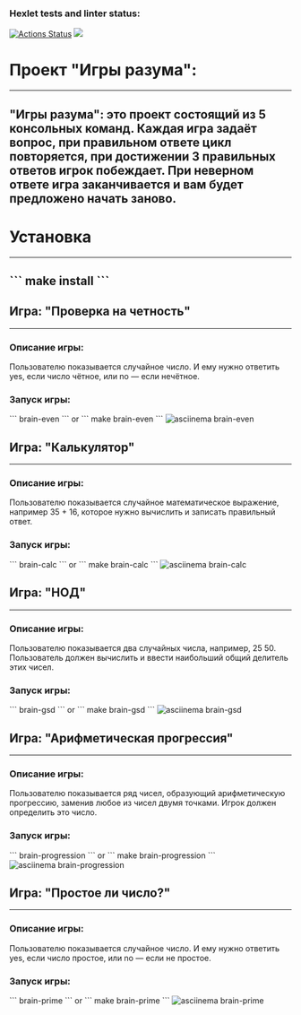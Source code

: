 ### Hexlet tests and linter status:
[![Actions Status](https://github.com/Moonlin14/frontend-project-44/actions/workflows/hexlet-check.yml/badge.svg)](https://github.com/Moonlin14/frontend-project-44/actions)
<a href="https://codeclimate.com/github/Moonlin14/frontend-project-44/maintainability"><img src="https://api.codeclimate.com/v1/badges/a477c8052ebe69288a43/maintainability" /></a>

# Проект "Игры разума":
---
**"Игры разума"**: это проект состоящий из 5 консольных команд. Каждая игра задаёт вопрос, при правильном ответе цикл повторяется, при достижении 3 правильных ответов игрок побеждает. При неверном ответе игра заканчивается и вам будет предложено начать заново.
---
# Установка 
---
\```
make install
\```
---
## Игра: "Проверка на четность"
---
### Описание игры:
Пользователю показывается случайное число. И ему нужно ответить yes, если число чётное, или no — если нечётное.
### Запуск игры:
\```
brain-even
\```
or
\```
make brain-even
\```
![asciinema brain-even](https://asciinema.org/a/S7BQXQbtd7XAguOBHucVIgZBS)
## Игра: "Калькулятор"
---
### Описание игры:
Пользователю показывается случайное математическое выражение, например 35 + 16, которое нужно вычислить и записать правильный ответ.
### Запуск игры:
\```
brain-calc
\```
or
\```
make brain-calc
\```
![asciinema brain-calc](https://asciinema.org/a/Oqmdp0wnhPasVSdvRRYWYY5fz)
## Игра: "НОД"
---
### Описание игры:
Пользователю показывается два случайных числа, например, 25 50. Пользователь должен вычислить и ввести наибольший общий делитель этих чисел.
### Запуск игры:
\```
brain-gsd
\```
or
\```
make brain-gsd
\```
![asciinema brain-gsd](https://asciinema.org/a/Ej3ocFbt0E6AOK23msQ1xUkHy)
## Игра: "Арифметическая прогрессия"
---
### Описание игры:
Пользователю показывается ряд чисел, образующий арифметическую прогрессию, заменив любое из чисел двумя точками. Игрок должен определить это число.
### Запуск игры:
\```
brain-progression
\```
or
\```
make brain-progression
\```
![asciinema brain-progression](https://asciinema.org/a/2YHWUbIJ3TvC0S9sr3EaUm1kg)
## Игра: "Простое ли число?"
---
### Описание игры:
Пользователю показывается случайное число. И ему нужно ответить yes, если число простое, или no — если не простое.
### Запуск игры:
\```
brain-prime
\```
or
\```
make brain-prime
\```
![asciinema brain-prime](https://asciinema.org/a/pkatDCxJ4rEWN0RX0myMlGyH8)